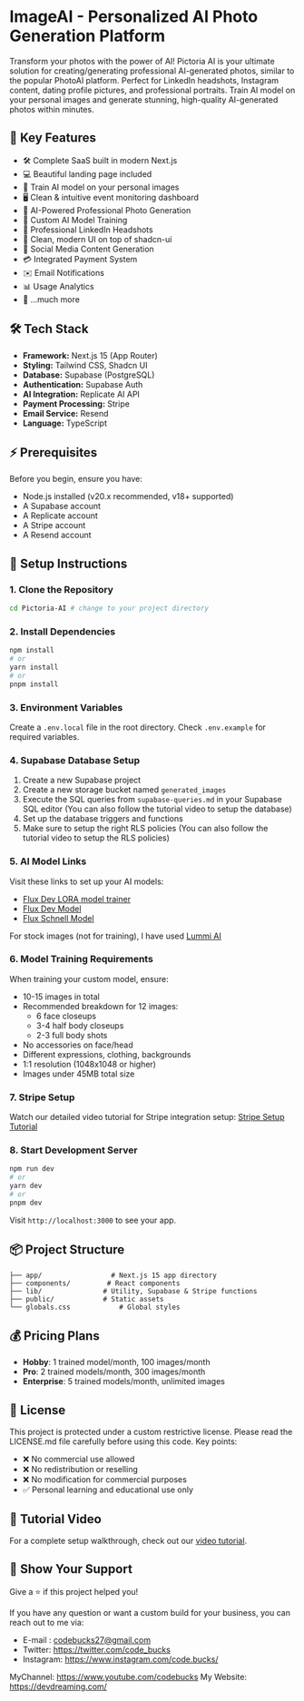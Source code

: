 # ImageAI - Personalized AI Photo Generation Platform

Transform your photos with the power of AI! Pictoria AI is your ultimate solution for creating/generating professional AI-generated photos, similar to the popular PhotoAI platform. Perfect for LinkedIn headshots, Instagram content, dating profile pictures, and professional portraits. Train AI model on your personal images and generate stunning, high-quality AI-generated photos within minutes.

## 🚀 Key Features  

- 🛠️ Complete SaaS built in modern Next.js
- 💻 Beautiful landing page included
- 🤖 Train AI model on your personal images
- 🖥️ Clean & intuitive event monitoring dashboard
- 🎯 AI-Powered Professional Photo Generation
- 🎨 Custom AI Model Training
- 💼 Professional LinkedIn Headshots
- 🌟 Clean, modern UI on top of shadcn-ui
- 📱 Social Media Content Generation
- 💳 Integrated Payment System
- ✉️ Email Notifications
- 📊 Usage Analytics
- 🎁 ...much more

## 🛠️ Tech Stack

- **Framework:** Next.js 15 (App Router)
- **Styling:** Tailwind CSS, Shadcn UI
- **Database:** Supabase (PostgreSQL)
- **Authentication:** Supabase Auth
- **AI Integration:** Replicate AI API
- **Payment Processing:** Stripe
- **Email Service:** Resend
- **Language:** TypeScript

## ⚡ Prerequisites

Before you begin, ensure you have:

- Node.js installed (v20.x recommended, v18+ supported) 
- A Supabase account
- A Replicate account
- A Stripe account
- A Resend account

## 🚀 Setup Instructions

### 1. Clone the Repository

```bash
cd Pictoria-AI # change to your project directory
```

### 2. Install Dependencies

```bash
npm install
# or
yarn install
# or
pnpm install
```

### 3. Environment Variables

Create a `.env.local` file in the root directory. Check `.env.example` for required variables.

### 4. Supabase Database Setup

1. Create a new Supabase project
2. Create a new storage bucket named `generated_images`
3. Execute the SQL queries from `supabase-queries.md` in your Supabase SQL editor (You can also follow the tutorial video to setup the database)
4. Set up the database triggers and functions
5. Make sure to setup the right RLS policies (You can also follow the tutorial video to setup the RLS policies)

### 5. AI Model Links

Visit these links to set up your AI models:
- [Flux Dev LORA model trainer](https://replicate.com/ostris/flux-dev-lora-trainer/train)
- [Flux Dev Model](https://replicate.com/black-forest-labs/flux-dev)
- [Flux Schnell Model](https://replicate.com/black-forest-labs/flux-schnell)

For stock images (not for training), I have used [Lummi AI](https://www.lummi.ai/)

### 6. Model Training Requirements

When training your custom model, ensure:
- 10-15 images in total
- Recommended breakdown for 12 images:
  - 6 face closeups
  - 3-4 half body closeups
  - 2-3 full body shots
- No accessories on face/head
- Different expressions, clothing, backgrounds
- 1:1 resolution (1048x1048 or higher)
- Images under 45MB total size

### 7. Stripe Setup

Watch our detailed video tutorial for Stripe integration setup: [Stripe Setup Tutorial](https://www.youtube.com/watch?v=7AQNeii5K7E&t=27960s)

### 8. Start Development Server

```bash
npm run dev
# or
yarn dev
# or
pnpm dev
```

Visit `http://localhost:3000` to see your app.

## 📦 Project Structure

```
├── app/                 # Next.js 15 app directory
├── components/         # React components
├── lib/               # Utility, Supabase & Stripe functions
├── public/            # Static assets
└── globals.css            # Global styles
```

## 💰 Pricing Plans

- **Hobby**: 1 trained model/month, 100 images/month
- **Pro**: 2 trained models/month, 300 images/month
- **Enterprise**: 5 trained models/month, unlimited images

## 📝 License

This project is protected under a custom restrictive license. Please read the LICENSE.md file carefully before using this code. Key points:

- ❌ No commercial use allowed
- ❌ No redistribution or reselling
- ❌ No modification for commercial purposes
- ✅ Personal learning and educational use only

## 🎥 Tutorial Video

For a complete setup walkthrough, check out our [video tutorial](https://youtu.be/7AQNeii5K7E).

## 🌟 Show Your Support

Give a ⭐️ if this project helped you!

If you have any question or want a custom build for your business, you can reach out to me via:

- E-mail : codebucks27@gmail.com
- Twitter: https://twitter.com/code_bucks
- Instagram: https://www.instagram.com/code.bucks/

MyChannel: https://www.youtube.com/codebucks
My Website: https://devdreaming.com/
